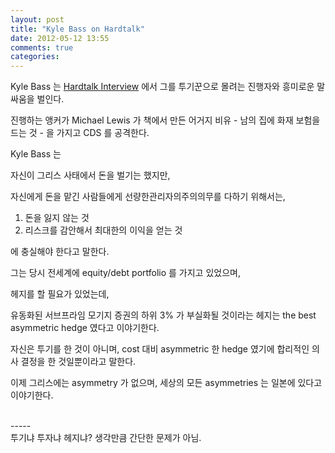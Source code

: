 ```yaml
---
layout: post
title: "Kyle Bass on Hardtalk"
date: 2012-05-12 13:55
comments: true
categories: 
---
```


Kyle Bass 는 [Hardtalk Interview](http://paul.kedrosky.com/archives/2011/11/kyle-bass-on-hardtalk-full-interview.html) 에서 그를 투기꾼으로 몰려는 진행자와 흥미로운 말싸움을 벌인다.

진행하는 앵커가
Michael Lewis 가 책에서 만든 어거지 비유 - 남의 집에 화재 보험을 드는 것 - 을 
가지고 CDS 를 공격한다.

Kyle Bass 는

자신이 그리스 사태에서 돈을 벌기는 했지만,

자신에게 돈을 맡긴 사람들에게 선량한관리자의주의의무를 다하기 위해서는,

1. 돈을 잃지 않는 것
2. 리스크를 감안해서 최대한의 이익을 얻는 것

에 충실해야 한다고 말한다.

그는 당시 전세계에 equity/debt portfolio 를 가지고 있었으며, 

헤지를 할 필요가 있었는데,

유동화된 서브프라임 모기지 증권의 하위 3% 가 부실화될 것이라는 헤지는 
the best asymmetric hedge 였다고 이야기한다.

자신은 투기를 한 것이 아니며, cost 대비 asymmetric 한 hedge 였기에 합리적인
의사 결정을 한 것일뿐이라고 말한다.

이제 그리스에는 asymmetry 가 없으며, 세상의 모든 asymmetries 는 일본에 있다고 이야기한다.

<br />
-----

<br />
투기냐 투자냐 헤지냐? 생각만큼 간단한 문제가 아님.
